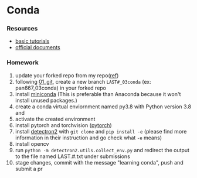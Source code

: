 # Conda

### Resources
 - [basic tutorials](https://astrobiomike.github.io/unix/conda-intro)
 - [official documents](https://conda.io/projects/conda/en/latest/user-guide/getting-started.html)

### Homework
 1. update your forked repo from my repo([ref](https://docs.github.com/en/pull-requests/collaborating-with-pull-requests/working-with-forks/syncing-a-fork))
 1. following [01_git](../01_git/), create a new branch `LAST#_03conda` (ex: pan667_03conda) in your forked repo
 1. install [miniconda](https://docs.conda.io/en/latest/miniconda.html) (This is preferable than Anaconda because it won't install unused packages.)
 1. create a conda virtual enviornment named py3.8 with Python version 3.8 and 
 1. activate the created environment
 1. install pytorch and torchvision ([pytorch](https://pytorch.org))
 1. install [detectron2](https://github.com/facebookresearch/detectron2) with `git clone` and `pip install -e` (please find more information in their instruction and go check what `-e` means)
 1. install opencv
 1. run `python -m detectron2.utils.collect_env.py` and redirect the output to the file named LAST.#.txt under submissions
 1. stage changes, commit with the message "learning conda", push and submit a pr